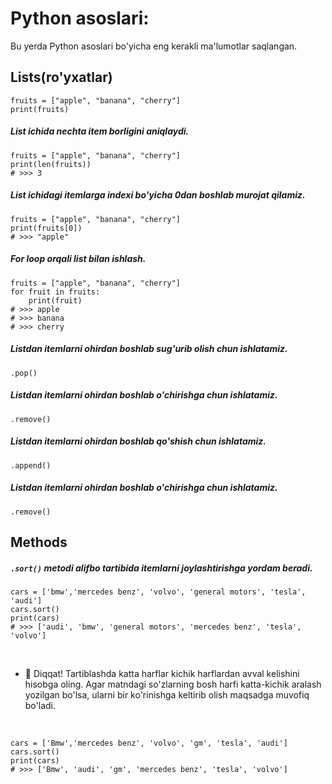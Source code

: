 <h1>Python asoslari:</h1>
<p>Bu yerda Python asoslari bo'yicha eng kerakli ma'lumotlar saqlangan.</p>


<h2>Lists(ro'yxatlar)</h2>
<pre><code><span>fruits = ["apple", "banana", "cherry"]
print(fruits)</span></code></pre>

<h5>List ichida nechta item borligini aniqlaydi.</h5>
<pre><code><span>fruits = ["apple", "banana", "cherry"]
print(len(fruits))
# >>> 3</span></code></pre>

<h5>List ichidagi itemlarga indexi bo'yicha 0dan boshlab murojat qilamiz.</h5>
<pre><code><span>fruits = ["apple", "banana", "cherry"]
print(fruits[0])
# >>> "apple"</span></code></pre>

<h5>For loop orqali list bilan ishlash.</h5>
<pre><code><span>fruits = ["apple", "banana", "cherry"]
for fruit in fruits:
    print(fruit)
# >>> apple
# >>> banana
# >>> cherry</span></code></pre>

<h5>Listdan itemlarni ohirdan boshlab sug'urib olish chun ishlatamiz.</h5>
<code>.pop()</code>

<h5>Listdan itemlarni ohirdan boshlab o'chirishga chun ishlatamiz.</h5>
<code>.remove()</code>

<h5>Listdan itemlarni ohirdan boshlab qo'shish chun ishlatamiz.</h5>
<code>.append()</code>

<h5>Listdan itemlarni ohirdan boshlab o'chirishga chun ishlatamiz.</h5>
<code>.remove()</code>

<h2>Methods</h2>
<h5><code>.sort()</code> metodi alifbo tartibida itemlarni joylashtirishga yordam beradi.</h5>
<pre><code><span>cars = ['bmw','mercedes benz', 'volvo', 'general motors', 'tesla', 'audi']
cars.sort()
print(cars)
# >>> ['audi', 'bmw', 'general motors', 'mercedes benz', 'tesla', 'volvo']</span></code></pre>

<br />
<ul>
    <li>
        📍 Diqqat! Tartiblashda katta harflar kichik harflardan avval kelishini hisobga oling. Agar matndagi so'zlarning bosh harfi katta-kichik aralash yozilgan        bo'lsa, ularni bir ko'rinishga keltirib olish maqsadga muvofiq bo'ladi.
    </li>
</ul>
<br />
<pre><code><span>cars = ['Bmw','mercedes benz', 'volvo', 'gm', 'tesla', 'audi']
cars.sort()
print(cars)
# >>> ['Bmw', 'audi', 'gm', 'mercedes benz', 'tesla', 'volvo']</span></code></pre>


